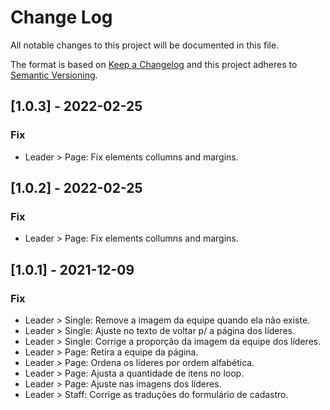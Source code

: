 # Change Log
All notable changes to this project will be documented in this file.
 
The format is based on [Keep a Changelog](http://keepachangelog.com/)
and this project adheres to [Semantic Versioning](http://semver.org/).

 
## [1.0.3] - 2022-02-25

### Fix  
- Leader > Page: Fix elements collumns and margins.


## [1.0.2] - 2022-02-25

### Fix  
- Leader > Page: Fix elements collumns and margins.


## [1.0.1] - 2021-12-09

### Fix  
- Leader > Single: Remove a imagem da equipe quando ela não existe.
- Leader > Single: Ajuste no texto de voltar p/ a página dos líderes.
- Leader > Single: Corrige a proporção da imagem da equipe dos líderes.
- Leader > Page: Retira a equipe da página.
- Leader > Page: Ordena os líderes por ordem alfabética.
- Leader > Page: Ajusta a quantidade de itens no loop.
- Leader > Page: Ajuste nas imagens dos líderes.
- Leader > Staff: Corrige as traduções do formulário de cadastro.